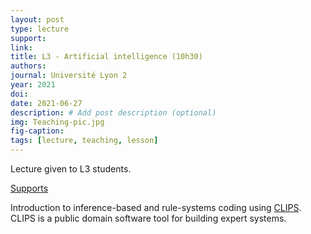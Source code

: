 ```yaml
---
layout: post
type: lecture
support: 
link: 
title: L3 - Artificial intelligence (10h30)
authors: 
journal: Université Lyon 2
year: 2021
doi: 
date: 2021-06-27
description: # Add post description (optional)
img: Teaching-pic.jpg
fig-caption: 
tags: [lecture, teaching, lesson]
---
```


Lecture given to L3 students.

<a href="/assets/img/articles/Cours/IA">Supports</a>

Introduction to inference-based and rule-systems coding using <a href='https://en.wikipedia.org/wiki/CLIPS'>CLIPS</a>. 
CLIPS is a public domain software tool for building expert systems.